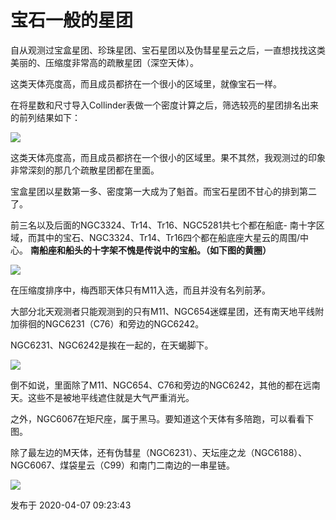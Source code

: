 # 宝石一般的星团

自从观测过宝盒星团、珍珠星团、宝石星团以及伪彗星星云之后，一直想找找这类美丽的、压缩度非常高的疏散星团（深空天体）。

这类天体亮度高，而且成员都挤在一个很小的区域里，就像宝石一样。

在将星数和尺寸导入Collinder表做一个密度计算之后，筛选较亮的星团排名出来的前列结果如下：

  

![](https://pica.zhimg.com/v2-b4fbf514e5c5cde7ba71575b59ff7c9e_720w.jpg?source=d16d100b)

  

这类天体亮度高，而且成员都挤在一个很小的区域里。果不其然，我观测过的印象非常深刻的那几个疏散星团都在里面。

宝盒星团以星数第一多、密度第一大成为了魁首。而宝石星团不甘心的排到第二了。

前三名以及后面的NGC3324、Tr14、Tr16、NGC5281共七个都在船底-
南十字区域，而其中的宝石、NGC3324、Tr14、Tr16四个都在船底座大星云的周围/中心。
**南船座和船头的十字架不愧是传说中的宝船。（如下图的黄圈）**

![](https://pic1.zhimg.com/v2-48978ca712ca801bd5d34028e77862c0_720w.png?source=d16d100b)

在压缩度排序中，梅西耶天体只有M11入选，而且并没有名列前茅。

大部分北天观测者只能观测到的只有M11、NGC654迷蝶星团，还有南天地平线附加徘徊的NGC6231（C76）和旁边的NGC6242。

NGC6231、NGC6242是挨在一起的，在天蝎脚下。

![](https://pic1.zhimg.com/v2-81f5e418722332eef44e6d10bc4a8773_720w.png?source=d16d100b)

倒不如说，里面除了M11、NGC654、C76和旁边的NGC6242，其他的都在远南天。这些不是被地平线遮住就是大气严重消光。

之外，NGC6067在矩尺座，属于黑马。要知道这个天体有多陪跑，可以看看下图。

除了最左边的M天体，还有伪彗星（NGC6231）、天坛座之龙（NGC6188）、NGC6067、煤袋星云（C99）和南门二南边的一串星链。

![](https://pic1.zhimg.com/v2-f811073d63b18e1e3154b951979f6330_720w.jpg?source=d16d100b)

发布于 2020-04-07 09:23:43

